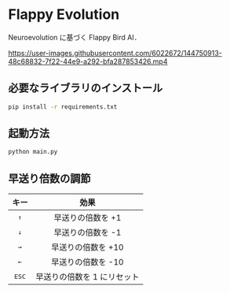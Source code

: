 # Flappy Evolution
Neuroevolution に基づく Flappy Bird AI．

https://user-images.githubusercontent.com/6022672/144750913-48c68832-7f22-44e9-a292-bfa287853426.mp4



## 必要なライブラリのインストール
```bash
pip install -r requirements.txt
```

## 起動方法
```bash
python main.py
```

## 早送り倍数の調節
| キー | 効果 |
|:---:|:---:|
| <kbd>↑</kbd> | 早送りの倍数を +1 |
| <kbd>↓</kbd> | 早送りの倍数を -1 |
| <kbd>→</kbd> | 早送りの倍数を +10 |
| <kbd>←</kbd> | 早送りの倍数を -10 |
| <kbd>ESC</kbd> | 早送りの倍数を 1 にリセット |
